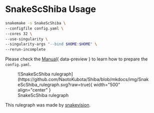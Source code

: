 # SnakeScShiba Usage

``` bash
snakemake -s SnakeScShiba \
--configfile config.yaml \
--cores 32 \
--use-singularity \
--singularity-args "--bind $HOME:$HOME" \
--rerun-incomplete
```

Please check the [Manual](../manual/diff_splicing_sc.md/#1-prepare-inputs_1){ data-preview } to learn how to prepare the `config.yaml`.

<figure markdown="span">
	![SnakeScShiba rulegraph](https://github.com/NaotoKubota/Shiba/blob/mkdocs/img/SnakeScShiba_rulegraph.svg?raw=true){ width="500" align="center" }
	<figcaption>SnakeScShiba rulegraph</figcaption>
</figure>

This rulegraph was made by [snakevision](https://github.com/OpenOmics/snakevision).
